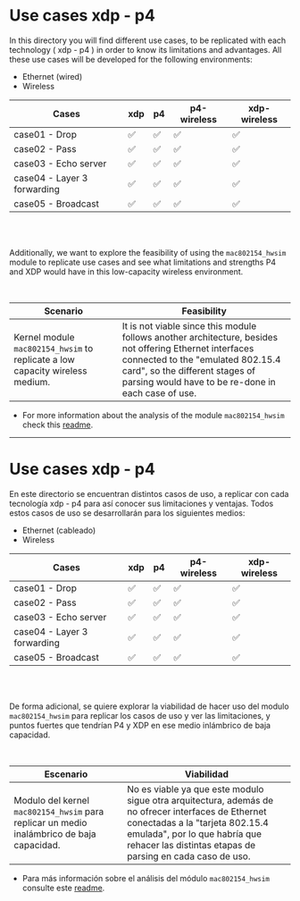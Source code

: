 # Use cases xdp - p4

In this directory you will find different use cases, to be replicated with each technology ( xdp - p4 )  in order to know its limitations and advantages. All these use cases will be developed for the following environments:


- Ethernet (wired)
- Wireless


| Cases         | xdp | p4 |  p4-wireless | xdp-wireless    |
|---------------|-----|----|---| --- |
| case01 - Drop               | :white_check_mark:    | :white_check_mark:   |  :white_check_mark:  | :white_check_mark: |
| case02 - Pass               | :white_check_mark:    | :white_check_mark:   |  :white_check_mark:  | :white_check_mark: |
| case03 - Echo server        | :white_check_mark:    | :white_check_mark:   |  :white_check_mark:  | :white_check_mark: |
| case04 - Layer 3 forwarding | :white_check_mark:    | :white_check_mark:   |  :white_check_mark:  | :white_check_mark: |
| case05 - Broadcast          | :white_check_mark:    | :white_check_mark:   |  :white_check_mark:  | :white_check_mark: |


<br />
<br />


Additionally, we want to explore the feasibility of using the `mac802154_hwsim` module to replicate use cases and see what limitations and strengths P4 and XDP would have in this low-capacity wireless environment. 


<br />


| Scenario         | Feasibility |
|---------------|-----|
| Kernel module `mac802154_hwsim` to replicate a low capacity wireless medium. | It is not viable since this module follows another architecture, besides not offering Ethernet interfaces connected to the "emulated 802.15.4 card", so the different stages of parsing would have to be re-done in each case of use. |

*   For more information about the analysis of the module `mac802154_hwsim` check this [readme](./ieee802154/README.md).


---


# Use cases xdp - p4

En este directorio se encuentran distintos casos de uso, a replicar con cada tecnología xdp - p4 para así conocer sus limitaciones y ventajas. Todos estos casos de uso se desarrollarán para los siguientes medios:

- Ethernet (cableado)
- Wireless


| Cases         | xdp | p4 |  p4-wireless | xdp-wireless    |
|---------------|-----|----|---| --- |
| case01 - Drop               | :white_check_mark:    | :white_check_mark:   |  :white_check_mark:  | :white_check_mark: |
| case02 - Pass               | :white_check_mark:    | :white_check_mark:   |  :white_check_mark:  | :white_check_mark: |
| case03 - Echo server        | :white_check_mark:    | :white_check_mark:   |  :white_check_mark:  | :white_check_mark: |
| case04 - Layer 3 forwarding | :white_check_mark:    | :white_check_mark:   |  :white_check_mark:  | :white_check_mark: |
| case05 - Broadcast          | :white_check_mark:    | :white_check_mark:   |  :white_check_mark:  | :white_check_mark: |


<br />
<br />


De forma adicional, se quiere explorar la viabilidad de hacer uso del modulo `mac802154_hwsim` para replicar los casos de uso y ver las limitaciones, y puntos fuertes que tendrían P4 y XDP en ese medio inlámbrico de baja capacidad. 

<br />


| Escenario         | Viabilidad |
|---------------|-----|
| Modulo del kernel `mac802154_hwsim` para replicar un medio inalámbrico de baja capacidad. | No es viable ya que este modulo sigue otra arquitectura, además de no ofrecer interfaces de Ethernet conectadas a la "tarjeta 802.15.4 emulada", por lo que habría que rehacer las distintas etapas de parsing en cada caso de uso. |

*   Para más información sobre el análisis del módulo `mac802154_hwsim` consulte este [readme](./ieee802154/README.md).

